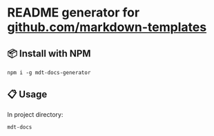 # README generator for [github.com/markdown-templates](https://github.com/markdown-templates)

## :package: Install with NPM

`npm i -g mdt-docs-generator`

## :clipboard: Usage

In project directory:

```console
mdt-docs
```